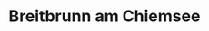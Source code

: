 ---
title: Breitbrunn am Chiemsee
url: /breitbrunn-am-chiemsee/
latitude: 47.891
longitude: 12.388
---